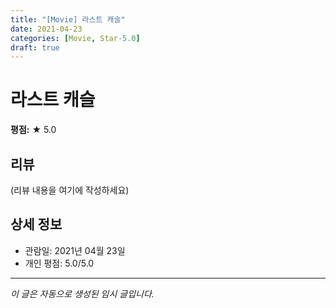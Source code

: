 ```yaml
---
title: "[Movie] 라스트 캐슬"
date: 2021-04-23
categories: [Movie, Star-5.0]
draft: true
---
```


# 라스트 캐슬

**평점:** ★ 5.0

## 리뷰

(리뷰 내용을 여기에 작성하세요)

## 상세 정보

- 관람일: 2021년 04월 23일
- 개인 평점: 5.0/5.0

---

*이 글은 자동으로 생성된 임시 글입니다.*
